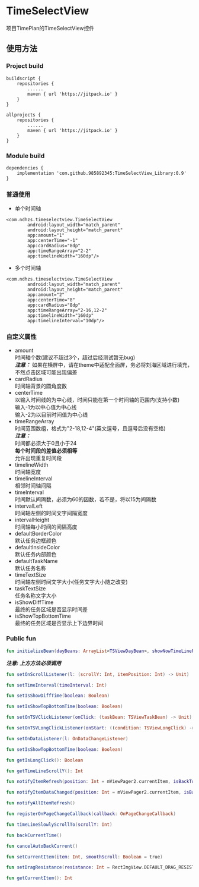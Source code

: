# TimeSelectView  
项目TimePlan的TimeSelectView控件  
## 使用方法  
### Project build  
```
buildscript {
    repositories {
        ......
        maven { url 'https://jitpack.io' }
    }
}

allprojects {
    repositories {
        ......
        maven { url 'https://jitpack.io' }
    }
}
```
### Module build  
```
dependencies {
    implementation 'com.github.985892345:TimeSelectView_Library:0.9'
}
```
### 普通使用  
* 单个时间轴
```
<com.ndhzs.timeselectview.TimeSelectView
        android:layout_width="match_parent"
        android:layout_height="match_parent"
        app:amount="1"                
        app:centerTime="-1"           
        app:cardRadius="8dp"
        app:timeRangeArray="2-2"      
        app:timelineWidth="160dp"/>
```
* 多个时间轴
```
<com.ndhzs.timeselectview.TimeSelectView
        android:layout_width="match_parent"
        android:layout_height="match_parent"
        app:amount="2"                
        app:centerTime="8"
        app:cardRadius="8dp"
        app:timeRangeArray="2-16,12-2"  
        app:timelineWidth="160dp"
        app:timelineInterval="10dp"/>  
```
### 自定义属性  
* amount  
时间轴个数(建议不超过3个，超过后经测试暂无bug)  
***注意：*** 如果在横屏中，请在theme中适配全面屏，务必将刘海区域进行填充，不然点击区域可能出现偏差
* cardRadius  
时间轴背景的圆角度数
* centerTime  
以输入时间线的为中心线，时间只能在第一个时间轴的范围内(支持小数)  
输入-1为以中心值为中心线  
输入-2为以目前时间值为中心线  
* timeRangeArray  
时间范围数组，格式为"2-18,12-4"(英文逗号，且逗号后没有空格)  
***注意：***  
时间都必须大于0且小于24  
**每个时间段的差值必须相等**  
允许出现重复时间段  
* timelineWidth  
时间轴宽度
* timelineInterval  
相邻时间轴间隔
* timeInterval  
时间默认间隔数，必须为60的因数，若不是，将以15为间隔数
* intervalLeft  
时间轴左侧的时间文字间隔宽度
* intervalHeight  
时间轴每小时间的间隔高度
* defaultBorderColor  
默认任务边框颜色
* defaultInsideColor  
默认任务内部颜色
* defaultTaskName  
默认任务名称
* timeTextSize  
时间轴左侧时间文字大小(任务文字大小随之改变)
* taskTextSize  
任务名称文字大小
* isShowDiffTime  
最终的任务区域是否显示时间差
* isShowTopBottomTime  
最终的任务区域是否显示上下边界时间  
### Public fun 
```kotlin
fun initializeBean(dayBeans: ArrayList<TSViewDayBean>, showNowTimeLinePosition: Int = -1, currentItem: Int = 0, smoothScroll: Boolean = false)
```
***注意: 上方方法必须调用***  

```kotlin
fun setOnScrollListener(l: (scrollY: Int, itemPosition: Int) -> Unit)
```

```kotlin
fun setTimeInterval(timeInterval: Int)
```

```kotlin
fun setIsShowDiffTime(boolean: Boolean)
```

```kotlin
fun setIsShowTopBottomTime(boolean: Boolean)
```

```kotlin
fun setOnTSVClickListener(onClick: (taskBean: TSViewTaskBean) -> Unit)
```

```kotlin
fun setOnTSVLongClickListener(onStart: ((condition: TSViewLongClick) -> Unit), onEnd: ((condition: TSViewLongClick)
```

```kotlin
fun setOnDataListener(l: OnDataChangeListener)
```

```kotlin
fun setIsShowTopBottomTime(boolean: Boolean)
```

```kotlin
fun getIsLongClick(): Boolean
```

```kotlin
fun getTimeLineScrollY(): Int
```

```kotlin
fun notifyItemRefresh(position: Int = mViewPager2.currentItem, isBackToCurrentTime: Boolean = false)
```

```kotlin
fun notifyItemDataChanged(position: Int = mViewPager2.currentItem, isBackToCurrentTime: Boolean = false)
```

```kotlin
fun notifyAllItemRefresh()
```

```kotlin
fun registerOnPageChangeCallback(callback: OnPageChangeCallback)
```

```kotlin
fun timeLineSlowlyScrollTo(scrollY: Int)
```

```kotlin
fun backCurrentTime()
```

```kotlin
fun cancelAutoBackCurrent()
```

```kotlin
fun setCurrentItem(item: Int, smoothScroll: Boolean = true)
```

```kotlin
fun setDragResistance(resistance: Int = RectImgView.DEFAULT_DRAG_RESISTANCE)
```

```kotlin
fun getCurrentItem(): Int
```

